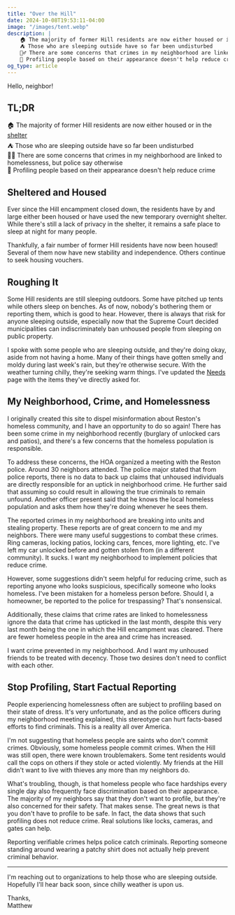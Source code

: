 ```yaml
---
title: "Over the Hill"
date: 2024-10-08T19:53:11-04:00
image: "/images/tent.webp"
description: |
    🏠 The majority of former Hill residents are now either housed or in the shelter
    ⛺ Those who are sleeping outside have so far been undisturbed
    👮‍♂️ There are some concerns that crimes in my neighborhood are linked to homelessness, but police say otherwise
    📝 Profiling people based on their appearance doesn't help reduce crime
og_type: article
---
```


Hello, neighbor!

## TL;DR
🏠 The majority of former Hill residents are now either housed or in the [shelter](https://www.fairfaxcounty.gov/homeless/north-county-shelter)  
⛺ Those who are sleeping outside have so far been undisturbed  
👮‍♂️ There are some concerns that crimes in my neighborhood are linked to homelessness, but police say otherwise  
📝 Profiling people based on their appearance doesn't help reduce crime  

## Sheltered and Housed
Ever since the Hill encampment closed down, the residents have by and large either been housed or have used the new temporary overnight shelter. While there's still a lack of privacy in the shelter, it remains a safe place to sleep at night for many people.  

Thankfully, a fair number of former Hill residents have now been housed! Several of them now have new stability and independence. Others continue to seek housing vouchers.  

## Roughing It
Some Hill residents are still sleeping outdoors. Some have pitched up tents while others sleep on benches. As of now, nobody's bothering them or reporting them, which is good to hear. However, there is always that risk for anyone sleeping outside, especially now that the Supreme Court decided municipalities can indiscriminately ban unhoused people from sleeping on public property.  

I spoke with some people who are sleeping outside, and they're doing okay, aside from not having a home. Many of their things have gotten smelly and moldy during last week's rain, but they're otherwise secure. With the weather turning chilly, they're seeking warm things. I've updated the [Needs](/needs) page with the items they've directly asked for. 

## My Neighborhood, Crime, and Homelessness
I originally created this site to dispel misinformation about Reston's homeless community, and I have an opportunity to do so again! There has been some crime in my neighborhood recently (burglary of unlocked cars and patios), and there's a few concerns that the homeless population is responsible.    

To address these concerns, the HOA organized a meeting with the Reston police. Around 30 neighbors attended. The police major stated that from police reports, there is no data to back up claims that unhoused individuals are directly responsible for an uptick in neighborhood crime. He further said that assuming so could result in allowing the true criminals to remain unfound. Another officer present said that he knows the local homeless population and asks them how they're doing whenever he sees them.  

The reported crimes in my neighborhood are breaking into units and stealing property. These reports are of great concern to me and my neighbors. There were many useful suggestions to combat these crimes. Ring cameras, locking patios, locking cars, fences, more lighting, etc. I've left my car unlocked before and gotten stolen from (in a different community). It sucks. I want my neighborhood to implement policies that reduce crime.  

However, some suggestions didn't seem helpful for reducing crime, such as reporting anyone who looks suspicious, specifically someone who looks homeless. I've been mistaken for a homeless person before. Should I, a homeowner, be reported to the police for trespassing? That's nonsensical.  

Additionally, these claims that crime rates are linked to homelessness ignore the data that crime has upticked in the last month, despite this very last month being the one in which the Hill encampment was cleared. There are fewer homeless people in the area and crime has increased.  

I want crime prevented in my neighborhood. And I want my unhoused friends to be treated with decency. Those two desires don't need to conflict with each other.  

## Stop Profiling, Start Factual Reporting
People experiencing homelessness often are subject to profiling based on their state of dress. It's very unfortunate, and as the police officers during my neighborhood meeting explained, this stereotype can hurt facts-based efforts to find criminals. This is a reality all over America.  

I'm not suggesting that homeless people are saints who don't commit crimes. Obviously, some homeless people commit crimes. When the Hill was still open, there were known troublemakers. Some tent residents would call the cops on others if they stole or acted violently. My friends at the Hill didn't want to live with thieves any more than my neighbors do.  

What's troubling, though, is that homeless people who face hardships every single day also frequently face discrimination based on their appearance. The majority of my neighbors say that they don't want to profile, but they're also concerned for their safety. That makes sense. The great news is that you don't have to profile to be safe. In fact, the data shows that such profiling does not reduce crime. Real solutions like locks, cameras, and gates can help.  

Reporting verifiable crimes helps police catch criminals. Reporting someone standing around wearing a patchy shirt does not actually help prevent criminal behavior.  

---

I'm reaching out to organizations to help those who are sleeping outside. Hopefully I'll hear back soon, since chilly weather is upon us.  

Thanks,  
Matthew